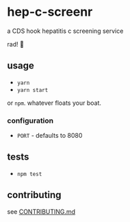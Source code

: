 # hep-c-screenr

a CDS hook hepatitis c screening service

rad! 💯

## usage

- `yarn`
- `yarn start`

or `npm`.  whatever floats your boat.

### configuration

- `PORT` - defaults to 8080

## tests

- `npm test`

## contributing

see [CONTRIBUTING.md](./CONTRIBUTING.md)
